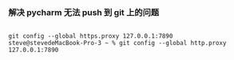 
### 解决 pycharm 无法 push 到 git 上的问题
```shell

git config --global https.proxy 127.0.0.1:7890
steve@stevedeMacBook-Pro-3 ~ % git config --global http.proxy 127.0.0.1:7890


```
 
